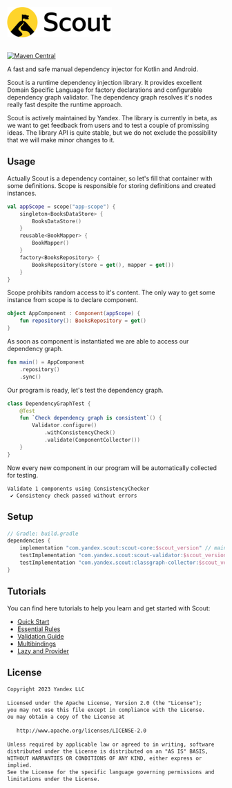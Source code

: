 <picture>
  <source media="(prefers-color-scheme: dark)" srcset="./docs/assets/scout-logo-dark.png">
  <img src="./docs/assets/scout-logo-light.png" alt="Swift logo" height="70">
</picture>

<div><br></div>

[![Maven Central][mavenbadge-svg]][mavencentral]

A fast and safe manual dependency injector for Kotlin and Android.

Scout is a runtime dependency injection library. It provides excellent Domain Specific 
Language for factory declarations and configurable dependency graph validator. The dependency 
graph resolves it's nodes really fast despite the runtime approach.

Scout is actively maintained by Yandex. The library is currently in beta, as we want to get 
feedback from users and to test a couple of promissing ideas. The library API is quite stable, 
but we do not exclude the possibility that we will make minor changes to it.

## Usage

Actually Scout is a dependency container, so let's fill that container with some definitions. 
Scope is responsible for storing definitions and created instances.
```kotlin
val appScope = scope("app-scope") {
    singleton<BooksDataStore> {
        BooksDataStore()
    }
    reusable<BookMapper> {
        BookMapper()
    }
    factory<BooksRepository> {
        BooksRepository(store = get(), mapper = get())
    }
}
```

Scope prohibits random access to it's content. The only way to get some instance from scope is 
to declare component.
```kotlin
object AppComponent : Component(appScope) {
    fun repository(): BooksRepository = get()
}
```

As soon as component is instantiated we are able to access our dependency graph.
```kotlin
fun main() = AppComponent
    .repository()
    .sync()
```

Our program is ready, let's test the dependency graph.
```kotlin
class DependencyGraphTest {
    @Test
    fun `Check dependency graph is consistent`() {
        Validator.configure()
            .withConsistencyCheck()
            .validate(ComponentCollector())
    }
}
```

Now every new component in our program will be automatically collected for testing.
```
Validate 1 components using ConsistencyChecker
 ✔ Consistency check passed without errors
```

## Setup
```groovy
// Gradle: build.gradle
dependencies {
    implementation "com.yandex.scout:scout-core:$scout_version" // main library
    testImplementation "com.yandex.scout:scout-validator:$scout_version" // validator and built-in checks
    testImplementation "com.yandex.scout:classgraph-collector:$scout_version" // built-in component collector
}
```

## Tutorials

You can find here tutorials to help you learn and get started with Scout:
- [Quick Start](docs/quick-start-guide.md)
- [Essential Rules](docs/essential-rules.md)
- [Validation Guide](docs/validation.md)
- [Multibindings](docs/multibindings.md)
- [Lazy and Provider](docs/deferred-requests.md)

## License
```
Copyright 2023 Yandex LLC

Licensed under the Apache License, Version 2.0 (the "License");
you may not use this file except in compliance with the License.
ou may obtain a copy of the License at

   http://www.apache.org/licenses/LICENSE-2.0

Unless required by applicable law or agreed to in writing, software
distributed under the License is distributed on an "AS IS" BASIS,
WITHOUT WARRANTIES OR CONDITIONS OF ANY KIND, either express or implied.
See the License for the specific language governing permissions and
limitations under the License.
```

[mavenbadge-svg]: https://badgen.net/maven/v/maven-central/com.yandex.scout/scout-core
[mavencentral]: https://search.maven.org/artifact/com.yandex.scout/scout-core

